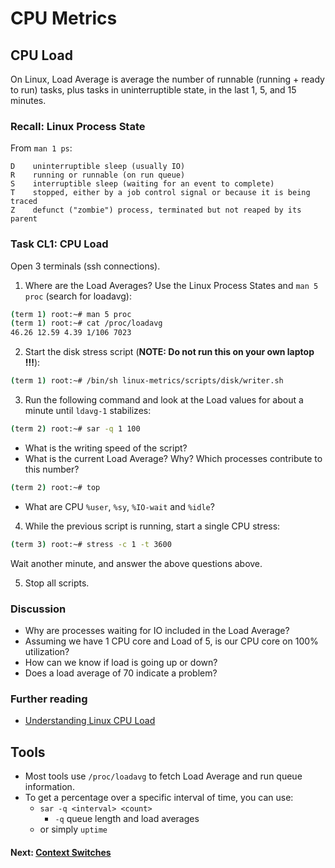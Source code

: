 # CPU Metrics

## CPU Load
On Linux, Load Average is average the number of runnable (running + ready to run) tasks, plus tasks in uninterruptible state, in the last 1, 5, and 15 minutes.


### Recall: Linux Process State

From `man 1 ps`:
```
D    uninterruptible sleep (usually IO)
R    running or runnable (on run queue)
S    interruptible sleep (waiting for an event to complete)
T    stopped, either by a job control signal or because it is being traced
Z    defunct ("zombie") process, terminated but not reaped by its parent
```

### Task CL1: CPU Load
Open 3 terminals (ssh connections).

1. Where are the Load Averages? Use the Linux Process States and `man 5 proc` (search for loadavg):
```bash
(term 1) root:~# man 5 proc
(term 1) root:~# cat /proc/loadavg
46.26 12.59 4.39 1/106 7023
```
2. Start the disk stress script (**NOTE: Do not run this on your own laptop !!!**):

```bash
(term 1) root:~# /bin/sh linux-metrics/scripts/disk/writer.sh
```

3. Run the following command and look at the Load values for about a minute until `ldavg-1` stabilizes:

```bash
(term 2) root:~# sar -q 1 100
```
* What is the writing speed of the script?
* What is the current Load Average? Why? Which processes contribute to this number?
```bash
(term 2) root:~# top
```
* What are CPU `%user`, `%sy`, `%IO-wait` and `%idle`?

4. While the previous script is running, start a single CPU stress:

```bash
(term 3) root:~# stress -c 1 -t 3600
```
Wait another minute, and answer the above questions above.

5. Stop all scripts.

### Discussion

- Why are processes waiting for IO included in the Load Average?
- Assuming we have 1 CPU core and Load of 5, is our CPU core on 100% utilization?
- How can we know if load is going up or down?
- Does a load average of 70 indicate a problem?

### Further reading
- [Understanding Linux CPU Load](http://blog.scoutapp.com/articles/2009/07/31/understanding-load-averages)

## Tools

 - Most tools use `/proc/loadavg` to fetch Load Average and run queue information.
 - To get a percentage over a specific interval of time, you can use:
	 - `sar -q <interval> <count>`
		 - `-q` queue length and load averages
	 - or  simply `uptime`

#### Next: [Context Switches](cpu-ctxt.md)
